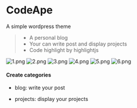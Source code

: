 # CodeApe

 A simple  wordpress theme

> - A personal blog
> - Your can write post and display projects
> - Code highlight by highlightjs


![1.png](https://i.loli.net/2020/11/07/wSiORAf9tXE57ko.png)
![2.png](https://i.loli.net/2020/11/07/ba17SscVolZTmf5.png)
![3.png](https://i.loli.net/2020/11/07/ThYeXrcIiJvDPLx.png)
![4.png](https://i.loli.net/2020/11/07/svgYkmbVyXd8htE.png)
![5.png](https://i.loli.net/2020/11/07/2pEJudyihI6OYgH.png)
![6.png](https://i.loli.net/2020/11/07/TgevrNBDqyYPtkW.png)


#### Create categories

- blog: write your post

- projects: display your projects


